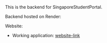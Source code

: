 This is the backend for SingaporeStudentPortal.


Backend hosted on Render:

Website:
 * Working application: [website-link](https://mq-ssp.netlify.app) 
